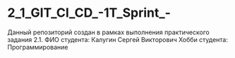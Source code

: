 # 2_1_GIT_CI_CD_-1T_Sprint_-
Данный репозиторий создан в рамках выполнения практического задания 2.1.
ФИО студента: Калугин Сергей Викторович
Хобби студента: Программирование
